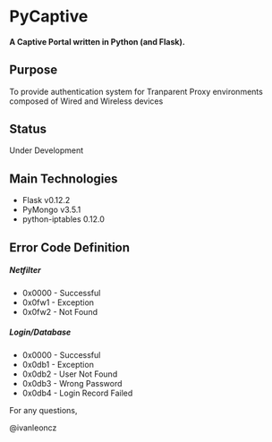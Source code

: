 # PyCaptive

#### A Captive Portal written in Python (and Flask).


## Purpose

To provide authentication system for Tranparent Proxy environments composed of Wired and Wireless devices


## Status

Under Development


## Main Technologies

- Flask v0.12.2
- PyMongo v3.5.1
- python-iptables 0.12.0


## Error Code Definition

##### Netfilter
- 0x0000 - Successful
- 0x0fw1 - Exception
- 0x0fw2 - Not Found

##### Login/Database
- 0x0000 - Successful
- 0x0db1 - Exception
- 0x0db2 - User Not Found
- 0x0db3 - Wrong Password
- 0x0db4 - Login Record Failed


For any questions,

@ivanleoncz
